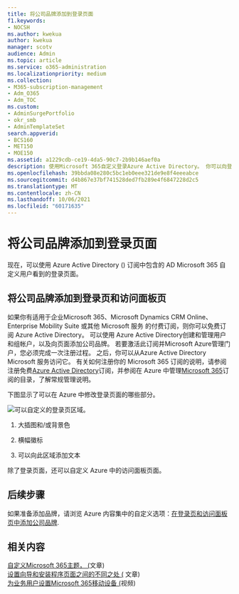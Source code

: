 ```yaml
---
title: 将公司品牌添加到登录页面
f1.keywords:
- NOCSH
ms.author: kwekua
author: kwekua
manager: scotv
audience: Admin
ms.topic: article
ms.service: o365-administration
ms.localizationpriority: medium
ms.collection:
- M365-subscription-management
- Adm_O365
- Adm_TOC
ms.custom:
- AdminSurgePortfolio
- okr_smb
- AdminTemplateSet
search.appverid:
- BCS160
- MET150
- MOE150
ms.assetid: a1229cdb-ce19-4da5-90c7-2b9b146aef0a
description: 使用Microsoft 365自定义登录Azure Active Directory。 你可以向登录页添加插图、徽标和文本。
ms.openlocfilehash: 39bbda08e280c5bc1eb0eee321de9e8f4eeeabce
ms.sourcegitcommit: d4b867e37bf741528ded7fb289e4f6847228d2c5
ms.translationtype: MT
ms.contentlocale: zh-CN
ms.lasthandoff: 10/06/2021
ms.locfileid: "60171635"
---
```

# <a name="add-your-company-branding-to-the-sign-in-page"></a>将公司品牌添加到登录页面

 现在，可以使用 Azure Active Directory () 订阅中包含的 AD Microsoft 365 自定义用户看到的登录页面。 
  
## <a name="add-company-branding-to-your-sign-in-page-and-access-panel-pages"></a>将公司品牌添加到登录页和访问面板页

如果你有适用于企业Microsoft 365、Microsoft Dynamics CRM Online、Enterprise Mobility Suite 或其他 Microsoft 服务 的付费订阅，则你可以免费订阅 Azure Active Directory。 可以使用 Azure Active Directory创建和管理用户和组帐户，以及向页面添加公司品牌。 若要激活此订阅并Microsoft Azure管理门户，您必须完成一次注册过程。 之后，你可以从Azure Active Directory Microsoft 服务访问它。 有关如何注册你的 Microsoft 365 订阅的说明，请参阅注册免费[Azure Active Directory](../../compliance/use-your-free-azure-ad-subscription-in-office-365.md)订阅，并参阅在 Azure 中管理[Microsoft 365](/azure/active-directory/fundamentals/active-directory-how-subscriptions-associated-directory)订阅的目录，了解常规管理说明。 
  
下图显示了可以在 Azure 中修改登录页面的哪些部分。
  
![可以自定义的登录页区域。](../../media/screenshotbranding.png)
  
1. 大插图和/或背景色
    
2. 横幅徽标
    
3. 可以向此区域添加文本
    
除了登录页面，还可以自定义 Azure 中的访问面板页面。
  
## <a name="next-steps"></a>后续步骤

如果准备添加品牌，请浏览 Azure 内容集中的自定义选项：[在登录页和访问面板页中添加公司品牌](/azure/active-directory/fundamentals/customize-branding).

## <a name="related-content"></a>相关内容

[自定义Microsoft 365主题， (](customize-your-organization-theme.md)文章) \
[设置向导和安装程序页面之间的不同之处 (](o365-setup-wizard-and-setup-page.md) 文章) \
[为业务用户设置Microsoft 365移动设备 (](../../business/set-up-mobile-devices.md)视频) 
